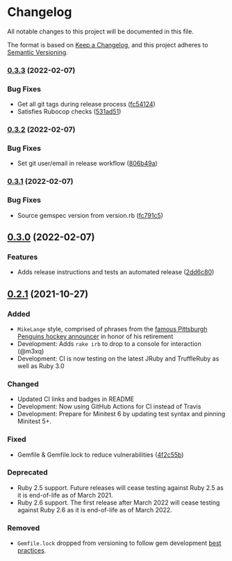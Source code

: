 # Changelog

All notable changes to this project will be documented in this file.

The format is based on [Keep a Changelog](https://keepachangelog.com/en/1.0.0/),
and this project adheres to [Semantic Versioning](https://semver.org/spec/v2.0.0.html).

### [0.3.3](https://github.com/colindean/fillertext/compare/v0.3.2...v0.3.3) (2022-02-07)


### Bug Fixes

* Get all git tags during release process ([fc54124](https://github.com/colindean/fillertext/commit/fc54124f77e218a5ae4f383f4f101e5d1404bcdc))
* Satisfies Rubocop checks ([531ad51](https://github.com/colindean/fillertext/commit/531ad5191f40a23b28006db41cd66eda499c35c8))

### [0.3.2](https://github.com/colindean/fillertext/compare/v0.3.1...v0.3.2) (2022-02-07)


### Bug Fixes

* Set git user/email in release workflow ([806b49a](https://github.com/colindean/fillertext/commit/806b49a46256688c7101cc621d188236deb9fc33))

### [0.3.1](https://github.com/colindean/fillertext/compare/v0.3.0...v0.3.1) (2022-02-07)


### Bug Fixes

* Source gemspec version from version.rb ([fc791c5](https://github.com/colindean/fillertext/commit/fc791c5009ff4dc4ceb2f640687aff1bcfcb7007))

## [0.3.0](https://github.com/colindean/fillertext/compare/v0.2.1...v0.3.0) (2022-02-07)


### Features

* Adds release instructions and tests an automated release ([2dd6c80](https://github.com/colindean/fillertext/commit/2dd6c80d83eac2b7c05e431a505fbb4a4b5da175))


## [0.2.1](https://www.github.com/colindean/fillertext/compare/v0.2.0...v0.2.1) (2021-10-27)

### Added

* `MikeLange` style, comprised of phrases from the [famous Pittsburgh Penguins hockey announcer](https://en.wikipedia.org/wiki/Mike_Lange) in honor of his retirement
* Development: Adds `rake irb` to drop to a console for interaction (@m3xq)
* Development: CI is now testing on the latest JRuby and TruffleRuby as well as Ruby 3.0

### Changed

* Updated CI links and badges in README
* Development: Now using GitHub Actions for CI instead of Travis
* Development: Prepare for Minitest 6 by updating test syntax and pinning Minitest 5+.

### Fixed

* Gemfile & Gemfile.lock to reduce vulnerabilities ([4f2c55b](https://www.github.com/colindean/fillertext/commit/4f2c55b29868d8e9ea174e53508d17167a36c3d7))

### Deprecated

* Ruby 2.5 support. Future releases will cease testing against Ruby 2.5 as it is end-of-life as of March 2021.
* Ruby 2.6 support. The first release after March 2022 will cease testing against Ruby 2.6 as it is end-of-life as of March 2022.

### Removed

* `Gemfile.lock` dropped from versioning to follow gem development [best practices](https://yehudakatz.com/2010/12/16/clarifying-the-roles-of-the-gemspec-and-gemfile/).
